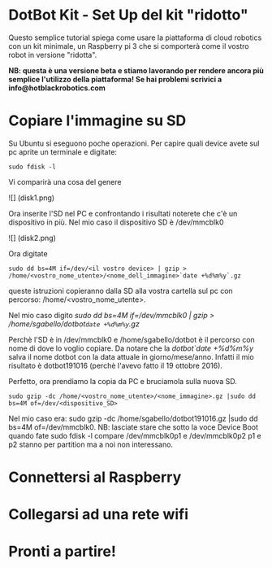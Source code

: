 # DotBot Kit - Set Up del kit "ridotto"



Questo semplice tutorial spiega come usare la piattaforma di cloud robotics con un kit minimale, un Raspberry pi 3 che si comporterà come il vostro robot in versione "ridotta".

__NB: questa è una versione beta e stiamo lavorando per rendere ancora più semplice l'utilizzo della piattaforma! Se hai problemi scrivici a info@hotblackrobotics.com__


# Copiare l'immagine su SD


Su Ubuntu si eseguono poche operazioni.
Per capire quali device avete sul pc aprite un terminale e digitate:

```
sudo fdisk -l

```

Vi comparirà una cosa del genere

![] (disk1.png) 

Ora inserite l'SD nel PC e confrontando i risultati noterete che c'è un dispositivo in più. Nel mio caso il dispositivo SD è /dev/mmcblk0

![] (disk2.png) 

Ora digitate 

```
sudo dd bs=4M if=/dev/<il vostro device> | gzip > /home/<vostro_nome_utente>/<nome_dell_immagine>`date +%d%m%y`.gz
```
queste istruzioni copieranno dalla SD alla vostra cartella sul pc con percorso: /home/<vostro_nome_utente>. 

Nel mio caso digito *sudo dd bs=4M if=/dev/mmcblk0 | gzip > /home/sgabello/dotbot`date +%d%m%y`.gz*

Perchè l'SD è in /dev/mmcblk0 e /home/sgabello/dotbot è il percorso con nome di dove lo voglio copiare. 
Da notare che la *dotbot`date +%d%m%y* salva il nome dotbot con la data attuale in giorno/mese/anno. 
Infatti il mio risultato è dotbot191016 (perchè l'avevo fatto il 19 ottobre 2016).

Perfetto, ora prendiamo la copia da PC e bruciamola sulla nuova SD. 

```
sudo gzip -dc /home/<vostro_nome_utente>/<nome_immagine>.gz |sudo dd bs=4M of=/dev/<dispositivo_SD>
```
Nel mio caso era: 
sudo gzip -dc /home/sgabello/dotbot191016.gz |sudo dd bs=4M of=/dev/mmcblk0. NB: lasciate stare che sotto la voce Device Boot quando fate sudo fdisk -l compare /dev/mmcblk0p1 e /dev/mmcblk0p2 p1 e p2 stanno per partition ma a noi non interessano.



Connettersi al Raspberry
===

Collegarsi ad una rete wifi
===


Pronti a partire!
===
